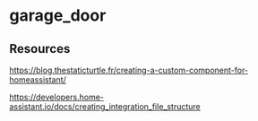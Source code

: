 # garage_door

## Resources

https://blog.thestaticturtle.fr/creating-a-custom-component-for-homeassistant/

https://developers.home-assistant.io/docs/creating_integration_file_structure
